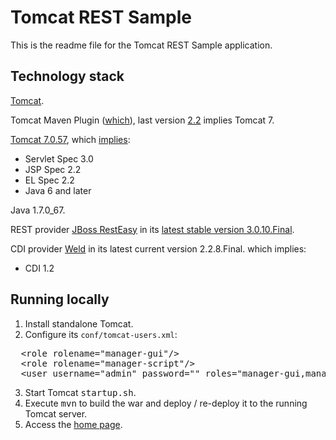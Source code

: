 # Tomcat REST Sample

This is the readme file for the Tomcat REST Sample application.

## Technology stack

[Tomcat](http://tomcat.apache.org/).

Tomcat Maven Plugin ([which](http://tomcat.apache.org/maven-plugin.html)), last version [2.2](http://tomcat.apache.org/maven-plugin-2.2/) implies Tomcat 7.

[Tomcat 7.0.57](http://tomcat.apache.org/download-70.cgi), which [implies](http://tomcat.apache.org/whichversion.html):
- Servlet Spec 3.0
- JSP Spec 2.2
- EL Spec 2.2
- Java 6 and later

Java 1.7.0_67.

REST provider [JBoss RestEasy](http://resteasy.jboss.org/)
in its [latest stable version 3.0.10.Final](http://mvnrepository.com/artifact/org.jboss.resteasy/resteasy-jaxrs).

CDI provider [Weld](http://weld.cdi-spec.org/) in its latest current version 2.2.8.Final.
which implies:
- CDI 1.2

## Running locally

1. Install standalone Tomcat.
2. Configure its <code>conf/tomcat-users.xml</code>:
<pre>
  &lt;role rolename="manager-gui"/>
  &lt;role rolename="manager-script"/>
  &lt;user username="admin" password="" roles="manager-gui,manager-script"/>
</pre>
3. Start Tomcat <kbd>startup.sh</kbd>.
4. Execute <kbd>mvn</kbd> to build the war and deploy / re-deploy it to the running Tomcat server.
5. Access the [home page](http://localhost:8080/tomcat-rest-sample/).
